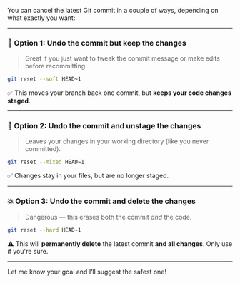 You can cancel the latest Git commit in a couple of ways, depending on what exactly you want:

---

### 🔄 Option 1: **Undo the commit but keep the changes**
> Great if you just want to tweak the commit message or make edits before recommitting.

```bash
git reset --soft HEAD~1
```

✅ This moves your branch back one commit, but **keeps your code changes staged**.

---

### 🔧 Option 2: **Undo the commit and unstage the changes**
> Leaves your changes in your working directory (like you never committed).

```bash
git reset --mixed HEAD~1
```

✅ Changes stay in your files, but are no longer staged.

---

### 💥 Option 3: **Undo the commit and delete the changes**
> Dangerous — this erases both the commit *and* the code.

```bash
git reset --hard HEAD~1
```

⚠️ This will **permanently delete** the latest commit **and all changes**. Only use if you're sure.

---

Let me know your goal and I’ll suggest the safest one!